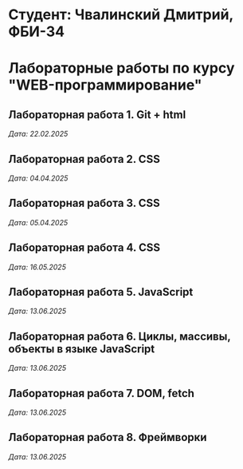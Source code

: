 # Студент: Чвалинский Дмитрий, ФБИ-34

# Лабораторные работы по курсу "WEB-программирование"

## Лабораторная работа 1. Git + html

*Дата: 22.02.2025*

## Лабораторная работа 2. CSS

*Дата: 04.04.2025*

## Лабораторная работа 3. CSS

*Дата: 05.04.2025*

## Лабораторная работа 4. CSS

*Дата: 16.05.2025*

## Лабораторная работа 5. JavaScript

*Дата: 13.06.2025*

## Лабораторная работа 6. Циклы, массивы, объекты в языке JavaScript

*Дата: 13.06.2025*

## Лабораторная работа 7. DOM, fetch

*Дата: 13.06.2025*

## Лабораторная работа 8. Фреймворки
*Дата: 13.06.2025*